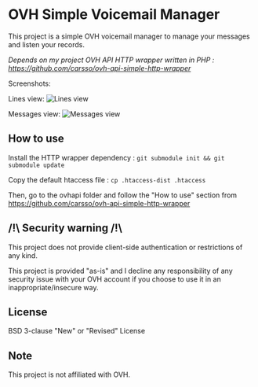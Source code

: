 OVH Simple Voicemail Manager
============================

This project is a simple OVH voicemail manager to manage your messages and listen your records.

_Depends on my project OVH API HTTP wrapper written in PHP : https://github.com/carsso/ovh-api-simple-http-wrapper_


Screenshots:

Lines view:
![Lines view](https://user-images.githubusercontent.com/666182/36616603-aaf32398-18e4-11e8-8132-d4a52221c583.png)

Messages view:
![Messages view](https://user-images.githubusercontent.com/666182/36616602-aaa990d4-18e4-11e8-8a2b-0eef3d51b337.png)


How to use
----------

Install the HTTP wrapper dependency : `git submodule init && git submodule update`

Copy the default htaccess file : `cp .htaccess-dist .htaccess`

Then, go to the ovhapi folder and follow the "How to use" section from https://github.com/carsso/ovh-api-simple-http-wrapper

/!\ Security warning /!\
------------------------

This project does not provide client-side authentication or restrictions of any kind.

This project is provided "as-is" and I decline any responsibility of any security issue with your OVH account if you choose to use it in an inappropriate/insecure way.

License
-------

BSD 3-clause "New" or "Revised" License


Note
----

This project is not affiliated with OVH.
